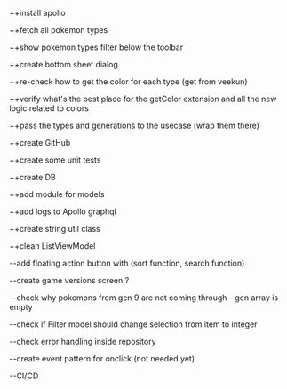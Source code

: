 ++install apollo

++fetch all pokemon types

++show pokemon types filter below the toolbar

++create bottom sheet dialog

++re-check how to get the color for each type (get from veekun)

++verify what's the best place for the getColor extension and all the new logic related to colors

++pass the types and generations to the usecase (wrap them there)

++create GitHub

++create some unit tests

++create DB

++add module for models

++add logs to Apollo graphql

++create string util class

++clean ListViewModel

--add floating action button with (sort function, search function)

--create game versions screen ?

--check why pokemons from gen 9 are not coming through - gen array is empty

--check if Filter model should change selection from item to integer

--check error handling inside repository

--create event pattern for onclick (not needed yet)

--CI/CD



